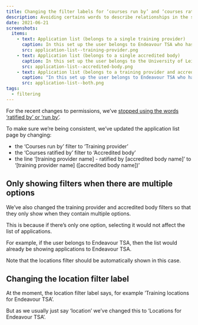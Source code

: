 ```yaml
---
title: Changing the filter labels for ‘courses run by’ and ‘courses ratified by’
description: Avoiding certains words to describe relationships in the service
date: 2021-06-21
screenshots:
  items:
    - text: Application list (belongs to a single training provider)
      caption: In this set up the user belongs to Endeavour TSA who has 6 accredited body partners. As the user belongs to just one training provider, the locations filter is showing automatically.
      src: application-list--training-provider.png
    - text: Application list (belongs to a single accredited body)
      caption: In this set up the user belongs to the University of Leicester who has 4 partner schools. And the University of Leicester do not run their own courses.
      src: application-list--accredited-body.png
    - text: Application list (belongs to a training provider and accredited body)
      caption: "In this set up the user belongs to Endeavour TSA who has 6 accredited body partners one of which is Essex Teacher Training. The user also belongs to Essex Teacher Training who run their own courses and ratify courses for Academies Enterprise Trust: Eastern."
      src: application-list--both.png
tags:
  - filtering
---
```


For the recent changes to permissions, we’ve [stopped using the words ‘ratified by’ or ‘run by’](/manage-teacher-training-applications/moving-organisational-permissions-guidance-above-the-form/#no-longer-distinguishing-between-the-training-provider-and-accredited-body-within-a-relationship).

To make sure we’re being consistent, we’ve updated the application list page by changing:

- the ‘Courses run by’ filter to ‘Training provider’
- the ‘Courses ratified by’ filter to ‘Accredited body’
- the line ‘[training provider name] - ratified by [accredited body name]’ to ‘[training provider name] ([accredited body name])’

## Only showing filters when there are multiple options

We’ve also changed the training provider and accredited body filters so that they only show when they contain multiple options.

This is because if there’s only one option, selecting it would not affect the list of applications.

For example, if the user belongs to Endeavour TSA, then the list would already be showing applications to Endeavour TSA.

Note that the locations filter should be automatically shown in this case.

## Changing the location filter label

At the moment, the location filter label says, for example ’Training locations for Endeavour TSA’.

But as we usually just say ‘location’ we’ve changed this to ‘Locations for Endeavour TSA’.
